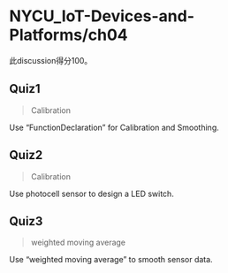 # NYCU_IoT-Devices-and-Platforms/ch04
此discussion得分100。

## Quiz1
> Calibration

Use “FunctionDeclaration” for Calibration and Smoothing.

## Quiz2
> Calibration

Use photocell sensor to design a LED switch.

## Quiz3
> weighted moving average

Use “weighted moving average” to smooth sensor data.

